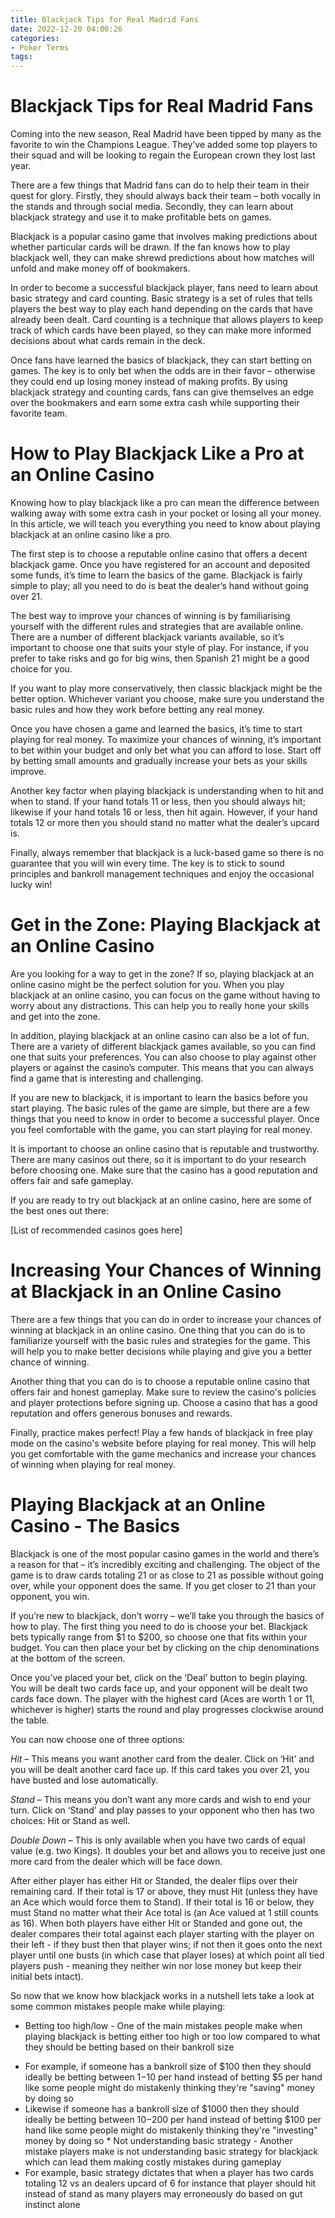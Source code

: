 ```yaml
---
title: Blackjack Tips for Real Madrid Fans
date: 2022-12-20 04:00:26
categories:
- Poker Terms
tags:
---
```



#  Blackjack Tips for Real Madrid Fans

Coming into the new season, Real Madrid have been tipped by many as the favorite to win the Champions League. They’ve added some top players to their squad and will be looking to regain the European crown they lost last year.

There are a few things that Madrid fans can do to help their team in their quest for glory. Firstly, they should always back their team – both vocally in the stands and through social media. Secondly, they can learn about blackjack strategy and use it to make profitable bets on games.

Blackjack is a popular casino game that involves making predictions about whether particular cards will be drawn. If the fan knows how to play blackjack well, they can make shrewd predictions about how matches will unfold and make money off of bookmakers.

In order to become a successful blackjack player, fans need to learn about basic strategy and card counting. Basic strategy is a set of rules that tells players the best way to play each hand depending on the cards that have already been dealt. Card counting is a technique that allows players to keep track of which cards have been played, so they can make more informed decisions about what cards remain in the deck.

Once fans have learned the basics of blackjack, they can start betting on games. The key is to only bet when the odds are in their favor – otherwise they could end up losing money instead of making profits. By using blackjack strategy and counting cards, fans can give themselves an edge over the bookmakers and earn some extra cash while supporting their favorite team.

#  How to Play Blackjack Like a Pro at an Online Casino

Knowing how to play blackjack like a pro can mean the difference between walking away with some extra cash in your pocket or losing all your money. In this article, we will teach you everything you need to know about playing blackjack at an online casino like a pro.

The first step is to choose a reputable online casino that offers a decent blackjack game. Once you have registered for an account and deposited some funds, it’s time to learn the basics of the game. Blackjack is fairly simple to play; all you need to do is beat the dealer’s hand without going over 21.

The best way to improve your chances of winning is by familiarising yourself with the different rules and strategies that are available online. There are a number of different blackjack variants available, so it’s important to choose one that suits your style of play. For instance, if you prefer to take risks and go for big wins, then Spanish 21 might be a good choice for you.

If you want to play more conservatively, then classic blackjack might be the better option. Whichever variant you choose, make sure you understand the basic rules and how they work before betting any real money.

Once you have chosen a game and learned the basics, it’s time to start playing for real money. To maximize your chances of winning, it’s important to bet within your budget and only bet what you can afford to lose. Start off by betting small amounts and gradually increase your bets as your skills improve.

Another key factor when playing blackjack is understanding when to hit and when to stand. If your hand totals 11 or less, then you should always hit; likewise if your hand totals 16 or less, then hit again. However, if your hand totals 12 or more then you should stand no matter what the dealer’s upcard is.

Finally, always remember that blackjack is a luck-based game so there is no guarantee that you will win every time. The key is to stick to sound principles and bankroll management techniques and enjoy the occasional lucky win!

#  Get in the Zone: Playing Blackjack at an Online Casino

Are you looking for a way to get in the zone? If so, playing blackjack at an online casino might be the perfect solution for you. When you play blackjack at an online casino, you can focus on the game without having to worry about any distractions. This can help you to really hone your skills and get into the zone.

In addition, playing blackjack at an online casino can also be a lot of fun. There are a variety of different blackjack games available, so you can find one that suits your preferences. You can also choose to play against other players or against the casino’s computer. This means that you can always find a game that is interesting and challenging.

If you are new to blackjack, it is important to learn the basics before you start playing. The basic rules of the game are simple, but there are a few things that you need to know in order to become a successful player. Once you feel comfortable with the game, you can start playing for real money.

It is important to choose an online casino that is reputable and trustworthy. There are many casinos out there, so it is important to do your research before choosing one. Make sure that the casino has a good reputation and offers fair and safe gameplay.

If you are ready to try out blackjack at an online casino, here are some of the best ones out there:

[List of recommended casinos goes here]

#  Increasing Your Chances of Winning at Blackjack in an Online Casino

There are a few things that you can do in order to increase your chances of winning at blackjack in an online casino. One thing that you can do is to familiarize yourself with the basic rules and strategies for the game. This will help you to make better decisions while playing and give you a better chance of winning.

Another thing that you can do is to choose a reputable online casino that offers fair and honest gameplay. Make sure to review the casino's policies and player protections before signing up. Choose a casino that has a good reputation and offers generous bonuses and rewards.

Finally, practice makes perfect! Play a few hands of blackjack in free play mode on the casino's website before playing for real money. This will help you get comfortable with the game mechanics and increase your chances of winning when playing for real money.

#  Playing Blackjack at an Online Casino - The Basics

Blackjack is one of the most popular casino games in the world and there’s a reason for that – it’s incredibly exciting and challenging. The object of the game is to draw cards totaling 21 or as close to 21 as possible without going over, while your opponent does the same. If you get closer to 21 than your opponent, you win.

If you’re new to blackjack, don’t worry – we’ll take you through the basics of how to play. The first thing you need to do is choose your bet. Blackjack bets typically range from $1 to $200, so choose one that fits within your budget. You can then place your bet by clicking on the chip denominations at the bottom of the screen.

Once you’ve placed your bet, click on the ‘Deal’ button to begin playing. You will be dealt two cards face up, and your opponent will be dealt two cards face down. The player with the highest card (Aces are worth 1 or 11, whichever is higher) starts the round and play progresses clockwise around the table.

You can now choose one of three options:

*Hit* – This means you want another card from the dealer. Click on ‘Hit’ and you will be dealt another card face up. If this card takes you over 21, you have busted and lose automatically.

*Stand* – This means you don’t want any more cards and wish to end your turn. Click on ‘Stand’ and play passes to your opponent who then has two choices: Hit or Stand as well.

*Double Down* – This is only available when you have two cards of equal value (e.g. two Kings). It doubles your bet and allows you to receive just one more card from the dealer which will be face down.




After either player has either Hit or Standed, the dealer flips over their remaining card. If their total is 17 or above, they must Hit (unless they have an Ace which would force them to Stand). If their total is 16 or below, they must Stand no matter what their Ace total is (an Ace valued at 1 still counts as 16). When both players have either Hit or Standed and gone out, the dealer compares their total against each player starting with the player on their left - if they bust then that player wins; if not then it goes onto the next player until one busts (in which case that player loses) at which point all tied players push - meaning they neither win nor lose money but keep their initial bets intact). 

  So now that we know how blackjack works in a nutshell lets take a look at some common mistakes people make while playing: 

  * Betting too high/low - One of the main mistakes people make when playing blackjack is betting either too high or too low compared to what they should be betting based on their bankroll size 
- For example, if someone has a bankroll size of $100 then they should ideally be betting between $1-$10 per hand instead of betting $5 per hand like some people might do mistakenly thinking they're "saving" money by doing so 
- Likewise if someone has a bankroll size of $1000 then they should ideally be betting between $10-$200 per hand instead of betting $100 per hand like some people might do mistakenly thinking they're "investing" money by doing so   * Not understanding basic strategy - Another mistake players make is not understanding basic strategy for blackjack which can lead them making costly mistakes during gameplay 
- For example, basic strategy dictates that when a player has two cards totaling 12 vs an dealers upcard of 6 for instance that player should hit instead of stand as many players may erroneously do based on gut instinct alone